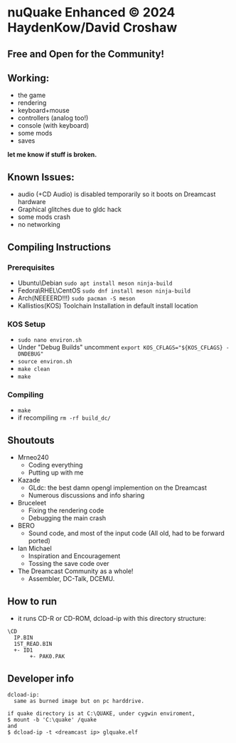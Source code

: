 # nuQuake Enhanced © 2024 HaydenKow/David Croshaw
## Free and Open for the Community!

## Working:
- the game
- rendering
- keyboard+mouse 
- controllers (analog too!)
- console (with keyboard)
- some mods
- saves

__let me know if stuff is broken.__

## Known Issues:
- audio (+CD Audio) is disabled temporarily so it boots on Dreamcast hardware
- Graphical glitches due to gldc hack
- some mods crash
- no networking
## Compiling Instructions
### Prerequisites
- Ubuntu\Debian ```sudo apt install meson ninja-build```
- Fedora\RHEL\CentOS ```sudo dnf install meson ninja-build```
- Arch(NEEEERD!!!) ```sudo pacman -S meson```
- Kallistios(KOS) Toolchain Installation in default install location
### KOS Setup
- ```sudo nano environ.sh```
- Under "Debug Builds" uncomment ```export KOS_CFLAGS="${KOS_CFLAGS} -DNDEBUG"```
- ```source environ.sh```
- ```make clean```
- ```make```
### Compiling
- ```make```
- if recompiling ```rm -rf build_dc/```

## Shoutouts
- Mrneo240
  - Coding everything
  - Putting up with me
- Kazade
  - GLdc: the best damn opengl implemention on the Dreamcast
  - Numerous discussions and info sharing
- Bruceleet
  - Fixing the rendering code
  - Debugging the main crash
- BERO
  - Sound code, and most of the input code (All old, had to be forward ported)
- Ian Michael
  - Inspiration and Encouragement
  - Tossing the save code over
- The Dreamcast Community as a whole!
  - Assembler, DC-Talk, DCEMU. 



## How to run
- it runs CD-R or CD-ROM, dcload-ip with this directory structure:
```
\CD
  IP.BIN
  1ST_READ.BIN
  +- ID1
       +- PAK0.PAK
```


## Developer info
```
dcload-ip:
  same as burned image but on pc harddrive.

if quake directory is at C:\QUAKE, under cygwin enviroment, 
$ mount -b 'C:\quake' /quake
and
$ dcload-ip -t <dreamcast ip> glquake.elf
```
